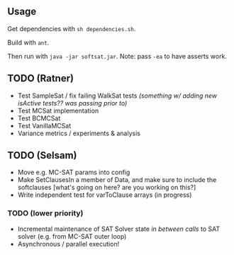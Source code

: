 ## Usage

Get dependencies with `sh dependencies.sh`.

Build with `ant`.

Then run with `java -jar softsat.jar`.
Note: pass `-ea` to have asserts work.

## TODO (Ratner)
* Test SampleSat / fix failing WalkSat tests *(something w/ adding new isActive tests?? was passing prior to)*
* Test MCSat implementation
* Test BCMCSat
* Test VanillaMCSat
* Variance metrics / experiments & analysis


## TODO (Selsam)
* Move e.g. MC-SAT params into config
* Make SetClausesIn a member of Data, and make sure to include the softclauses [what's going on here?  are you working on this?]
* Write independent test for varToClause arrays (in progress)

### TODO (lower priority)
* Incremental maintenance of SAT Solver state *in between calls* to SAT solver (e.g. from MC-SAT outer loop)
* Asynchronous / parallel execution!
